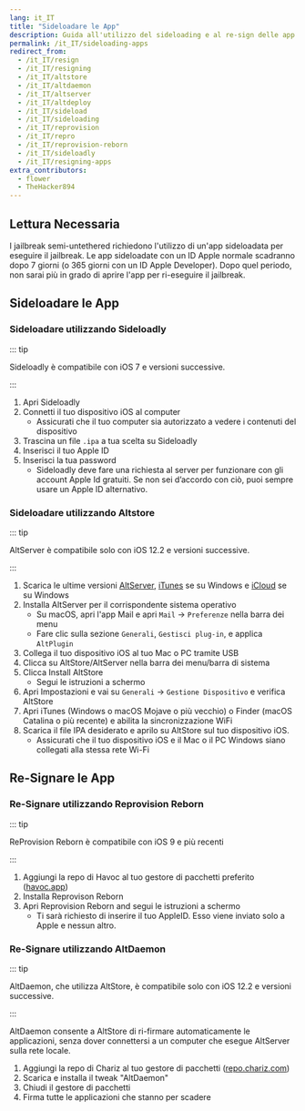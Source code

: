 ```yaml
---
lang: it_IT
title: "Sideloadare le App"
description: Guida all'utilizzo del sideloading e al re-sign delle app con o senza computer
permalink: /it_IT/sideloading-apps
redirect_from:
  - /it_IT/resign
  - /it_IT/resigning
  - /it_IT/altstore
  - /it_IT/altdaemon
  - /it_IT/altserver
  - /it_IT/altdeploy
  - /it_IT/sideload
  - /it_IT/sideloading
  - /it_IT/reprovision
  - /it_IT/repro
  - /it_IT/reprovision-reborn
  - /it_IT/sideloadly
  - /it_IT/resigning-apps
extra_contributors:
  - flower
  - TheHacker894
---
```


## Lettura Necessaria

I jailbreak semi-untethered richiedono l'utilizzo di un'app sideloadata per eseguire il jailbreak. Le app sideloadate con un ID Apple normale scadranno dopo 7 giorni (o 365 giorni con un ID Apple Developer). Dopo quel periodo, non sarai più in grado di aprire l'app per ri-eseguire il jailbreak.

## Sideloadare le App

### Sideloadare utilizzando Sideloadly

::: tip

Sideloadly è compatibile con iOS 7 e versioni successive.

:::

1. Apri Sideloadly
1. Connetti il tuo dispositivo iOS al computer
    - Assicurati che il tuo computer sia autorizzato a vedere i contenuti del dispositivo
1. Trascina un file `.ipa` a tua scelta su Sideloadly
1. Inserisci il tuo Apple ID
1. Inserisci la tua password
    - Sideloadly deve fare una richiesta al server per funzionare con gli account Apple Id gratuiti. Se non sei d’accordo con ciò, puoi sempre usare un Apple ID alternativo.

### Sideloadare utilizzando Altstore

<!--I will add AltStore 1.5 soon don't worry-->

::: tip

AltServer è compatibile solo con iOS 12.2 e versioni successive.

:::

1. Scarica le ultime versioni [AltServer](http://altstore.io/), [iTunes](https://www.apple.com/itunes/download/win32) se su Windows e [iCloud](https://secure-appldnld.apple.com/windows/061-91601-20200323-974a39d0-41fc-4761-b571-318b7d9205ed/iCloudSetup.exe) se su Windows
1. Installa AltServer per il corrispondente sistema operativo
    - Su macOS, apri l'app Mail e apri `Mail` -> `Preferenze` nella barra dei menu
    - Fare clic sulla sezione `Generali`, `Gestisci plug-in`, e applica `AltPlugin`
1. Collega il tuo dispositivo iOS al tuo Mac o PC tramite USB
1. Clicca su AltStore/AltServer nella barra dei menu/barra di sistema
1. Clicca Install AltStore
    - Segui le istruzioni a schermo
1. Apri Impostazioni e vai su `Generali` -> `Gestione Dispositivo` e verifica AltStore
1. Apri iTunes (Windows o macOS Mojave o più vecchio) o Finder (macOS Catalina o più recente) e abilita la sincronizzazione WiFi
1. Scarica il file IPA desiderato e aprilo su AltStore sul tuo dispositivo iOS.
    - Assicurati che il tuo dispositivo iOS e il Mac o il PC Windows siano collegati alla stessa rete Wi-Fi

## Re-Signare le App

### Re-Signare utilizzando Reprovision Reborn

::: tip

ReProvision Reborn è compatibile con iOS 9 e più recenti

:::

1. Aggiungi la repo di Havoc al tuo gestore di pacchetti preferito ([havoc.app](https://havoc.app/))
1. Installa Reprovison Reborn
1. Apri Reprovision Reborn and segui le istruzioni a schermo
    - Ti sarà richiesto di inserire il tuo AppleID. Esso viene inviato solo a Apple e nessun altro.

### Re-Signare utilizzando AltDaemon

::: tip

AltDaemon, che utilizza AltStore, è compatibile solo con iOS 12.2 e versioni successive.

:::

AltDaemon consente a AltStore di ri-firmare automaticamente le applicazioni, senza dover connettersi a un computer che esegue AltServer sulla rete locale.

1. Aggiungi la repo di Chariz al tuo gestore di pacchetti ([repo.chariz.com](https://repo.chariz.com/))
1. Scarica e installa il tweak "AltDaemon"
1. Chiudi il gestore di pacchetti
1. Firma tutte le applicazioni che stanno per scadere